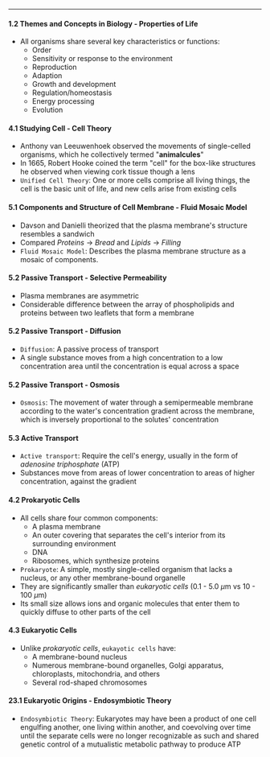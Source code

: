 ***
#### 1.2 Themes and Concepts in Biology - Properties of Life
* All organisms share several key characteristics or functions:
	* Order
	* Sensitivity or response to the environment
	* Reproduction
	* Adaption
	* Growth and development
	* Regulation/homeostasis
	* Energy processing
	* Evolution

#### 4.1 Studying Cell - Cell Theory
* Anthony van Leeuwenhoek observed the movements of single-celled organisms, which he collectively termed "**animalcules**"
* In 1665, Robert Hooke coined the term "cell" for the box-like structures he observed when viewing cork tissue though a lens
* `Unified Cell Theory`: One or more cells comprise all living things, the cell is the basic unit of life, and new cells arise from existing cells

#### 5.1 Components and Structure of Cell Membrane - Fluid Mosaic Model
* Davson and Danielli theorized that the plasma membrane's structure resembles a sandwich
* Compared *Proteins* -> *Bread* and *Lipids* -> *Filling*
* `Fluid Mosaic Model`: Describes the plasma membrane structure as a mosaic of components.

#### 5.2 Passive Transport - Selective Permeability
* Plasma membranes are asymmetric
* Considerable difference between the array of phospholipids and proteins between two leaflets that form a membrane
#### 5.2 Passive Transport - Diffusion
* `Diffusion`: A passive process of transport
* A single substance moves from a high concentration to a low concentration area until the concentration is equal across a space

#### 5.2 Passive Transport - Osmosis
* `Osmosis`: The movement of water through a semipermeable membrane according to the water's concentration gradient across the membrane, which is inversely proportional to the solutes' concentration

#### 5.3 Active Transport
* `Active transport`: Require the cell's energy, usually in the form of *adenosine triphosphate* (ATP)
* Substances move from areas of lower concentration to areas of higher concentration, against the gradient

#### 4.2 Prokaryotic Cells
* All cells share four common components:
	* A plasma membrane
	* An outer covering that separates the cell's interior from its surrounding environment
	* DNA
	* Ribosomes, which synthesize proteins
* `Prokaryote`: A simple, mostly single-celled organism that lacks a nucleus, or any other membrane-bound organelle
* They are significantly smaller than *eukaryotic cells* (0.1 - 5.0 $\mu$m vs 10 - 100 $\mu$m)
* Its small size allows ions and organic molecules that enter them to quickly diffuse to other parts of the cell

#### 4.3 Eukaryotic Cells
* Unlike *prokaryotic cells*, `eukayotic cells` have:
	* A membrane-bound nucleus
	* Numerous membrane-bound organelles, Golgi apparatus, chloroplasts, mitochondria, and others
	* Several rod-shaped chromosomes

#### 23.1 Eukaryotic Origins - Endosymbiotic Theory
* `Endosymbiotic Theory`: Eukaryotes may have been a product of one cell engulfing another, one living within another, and coevolving over time until the separate cells were no longer recognizable as such and shared genetic control of a mutualistic metabolic pathway to produce ATP

